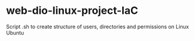 # web-dio-linux-project-IaC
Script .sh to create structure of users, directories and permissions on Linux Ubuntu 
